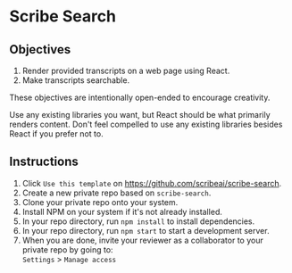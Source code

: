 # Scribe Search

## Objectives

1. Render provided transcripts on a web page using React.
2. Make transcripts searchable.

These objectives are intentionally open-ended to encourage creativity.

Use any existing libraries you want, but React should be what primarily renders
content. Don't feel compelled to use any existing libraries besides React if
you prefer not to.

## Instructions

1. Click `Use this template` on https://github.com/scribeai/scribe-search.
2. Create a new private repo based on `scribe-search`.
3. Clone your private repo onto your system.
4. Install NPM on your system if it's not already installed.
5. In your repo directory, run `npm install` to install dependencies.
6. In your repo directory, run `npm start` to start a development server.
7. When you are done, invite your reviewer as a collaborator to your private
   repo by going to:\
   `Settings` > `Manage access`
